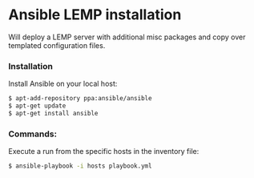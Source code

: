 # Ansible LEMP installation

Will deploy a LEMP server with additional misc packages and copy over templated configuration files. 

### Installation

Install Ansible on your local host:

```sh
$ apt-add-repository ppa:ansible/ansible
$ apt-get update
$ apt-get install ansible
```

### Commands:

Execute a run from the specific hosts in the inventory file:

```sh
$ ansible-playbook -i hosts playbook.yml
```
